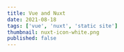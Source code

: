 ```yaml
---
title: Vue and Nuxt
date: 2021-08-18
tags: ['vue', 'nuxt', 'static site']
thumbnail: nuxt-icon-white.png
published: false
---
```


